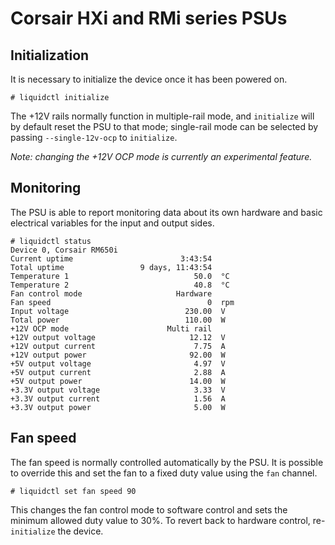 # Corsair HXi and RMi series PSUs

## Initialization

It is necessary to initialize the device once it has been powered on.

```
# liquidctl initialize
```

The +12V rails normally function in multiple-rail mode, and `initialize` will by default reset the PSU to that mode; single-rail mode can be selected by passing `--single-12v-ocp` to `initialize`.

_Note: changing the +12V OCP mode is currently an experimental feature._

## Monitoring

The PSU is able to report monitoring data about its own hardware and basic electrical variables for the input and output sides.

```
# liquidctl status
Device 0, Corsair RM650i
Current uptime                        3:43:54
Total uptime                 9 days, 11:43:54
Temperature 1                            50.0  °C
Temperature 2                            40.8  °C
Fan control mode                     Hardware
Fan speed                                   0  rpm
Input voltage                          230.00  V
Total power                            110.00  W
+12V OCP mode                      Multi rail
+12V output voltage                     12.12  V
+12V output current                      7.75  A
+12V output power                       92.00  W
+5V output voltage                       4.97  V
+5V output current                       2.88  A
+5V output power                        14.00  W
+3.3V output voltage                     3.33  V
+3.3V output current                     1.56  A
+3.3V output power                       5.00  W
```

## Fan speed

The fan speed is normally controlled automatically by the PSU.  It is possible to override this and set the fan to a fixed duty value using the `fan` channel.

```
# liquidctl set fan speed 90
```

This changes the fan control mode to software control and sets the minimum allowed duty value to 30%.  To revert back to hardware control, re-`initialize` the device.

